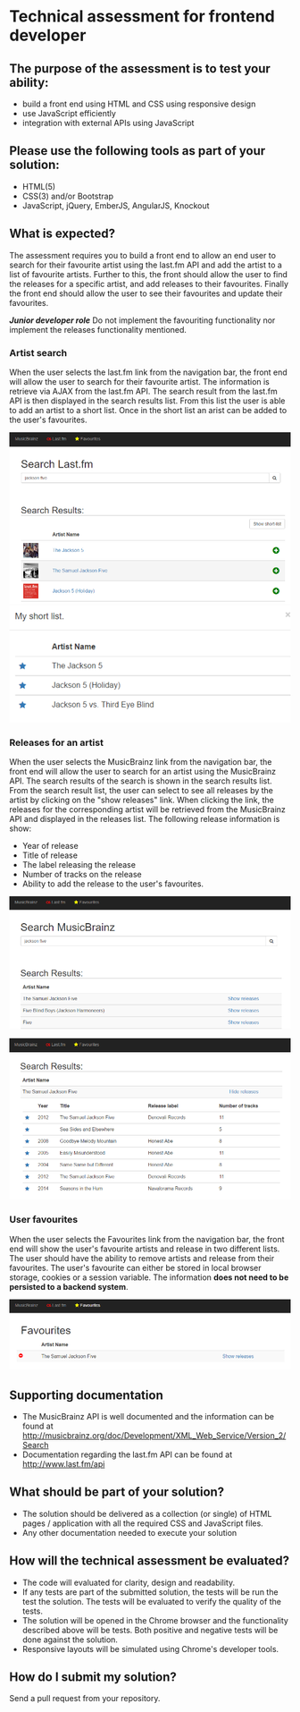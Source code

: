# Technical assessment for frontend developer

## The purpose of the assessment is to test your ability:
* build a front end using HTML and CSS using responsive design
* use JavaScript efficiently
* integration with external APIs using JavaScript

## Please use the following tools as part of your solution:
* HTML(5)
* CSS(3) and/or Bootstrap
* JavaScript, jQuery, EmberJS, AngularJS, Knockout

## What is expected?
The assessment requires you to build a front end to allow an end user to search for their favourite artist using the last.fm API and add the artist to a list of favourite artists. Further to this, the front should allow the user to find the releases for a specific artist, and add releases to their favourites. Finally the front end should allow the user to see their favourites and update their favourites.

***Junior developer role***
Do not implement the favouriting functionality nor implement the releases functionality mentioned.

### Artist search
When the user selects the last.fm link from the navigation bar, the front end will allow the user to search for their favourite artist. The information is retrieve via AJAX from the last.fm API. The search result from the last.fm API is then displayed in the search results list. From this list the user is able to add an artist to a short list. Once in the short list an arist can be added to the user's favourites.

![last.fm.png](images/lastfm.png)
![Short List](images/shortlist.png)

### Releases for an artist
When the user selects the MusicBrainz link from the navigation bar, the front end will allow the user to search for an artist using the MusicBrainz API. The search results of the search is shown in the search results list. From the search result list, the user can select to see all releases by the artist by clicking on the "show releases" link. When clicking the link, the releases for the corresponding artist will be retrieved from the MusicBrainz API and displayed in the releases list. The following release information is show:

*	Year of release
*	Title of release
*	The label releasing the release
*	Number of tracks on the release
*	Ability to add the release to the user's favourites.

![musicBrianz.png](images/musicbrainz.png)

![Releases](images/releases.png)

### User favourites
When the user selects the Favourites link from the navigation bar, the front end will show the user's favourite artists and release in two different lists. The user should have the ability to remove artists and release from their favourites. The user's favourite can either be stored in local browser storage, cookies or a session variable. The information **does not need to be persisted to a backend system**.

![Favourites](images/favourites.png)

## Supporting documentation
* The MusicBrainz API is well documented and the information can be found at http://musicbrainz.org/doc/Development/XML_Web_Service/Version_2/Search
* Documentation regarding the last.fm API can be found at http://www.last.fm/api

## What should be part of your solution?
* The solution should be delivered as a collection (or single) of HTML pages / application with all the required CSS and JavaScript files.
* Any other documentation needed to execute your solution

## How will the technical assessment be evaluated?
* The code will evaluated for clarity, design and readability.
* If any tests are part of the submitted solution, the tests will be run the test the solution. The tests will be evaluated to verify the quality of the tests.
* The solution will be opened in the Chrome browser and the functionality described above will be tests. Both positive and negative tests will be done against the solution.
* Responsive layouts will be simulated using Chrome's developer tools.

## How do I submit my solution?
Send a pull request from your repository.
